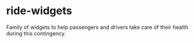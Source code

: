 # ride-widgets
 Family of widgets to help passengers and drivers take care of their health during this contingency.
